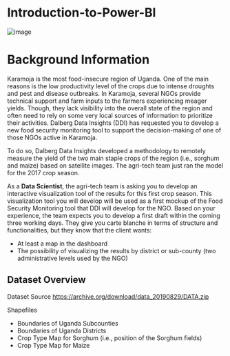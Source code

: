 # Introduction-to-Power-BI

![image](https://user-images.githubusercontent.com/23389063/214494414-cec2107d-e540-44c7-acfb-cf554b1744bd.png)

# Background Information
Karamoja is the most food-insecure region of Uganda. One of the main reasons
is the low productivity level of the crops due to intense droughts and pest and
disease outbreaks.
In Karamoja, several NGOs provide technical support and farm inputs to the
farmers experiencing meager yields. Though, they lack visibility into the overall
state of the region and often need to rely on some very local sources of
information to prioritize their activities.
Dalberg Data Insights (DDI) has requested you to develop a new food security
monitoring tool to support the decision-making of one of those NGOs active in
Karamoja.

To do so, Dalberg Data Insights developed a methodology to remotely measure
the yield of the two main staple crops of the region (i.e., sorghum and maize)
based on satellite images. The agri-tech team just ran the model for the 2017
crop season.

As a **Data Scientist**, the agri-tech team is asking you to develop an interactive
visualization tool of the results for this first crop season. This visualization tool
you will develop will be used as a first mockup of the Food Security Monitoring
tool that DDI will develop for the NGO.
Based on your experience, the team expects you to develop a first draft within
the coming three working days. They give you carte blanche in terms of structure
and functionalities, but they know that the client wants:
* At least a map in the dashboard
* The possibility of visualizing the results by district or sub-county (two
administrative levels used by the NGO)

## Dataset Overview
Dataset Source https://archive.org/download/data_20190829/DATA.zip

Shapefiles
* Boundaries of Uganda Subcounties
* Boundaries of Uganda Districts
* Crop Type Map for Sorghum (i.e., position of the Sorghum fields)
* Crop Type Map for Maize
